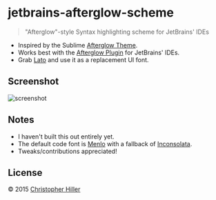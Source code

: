 # jetbrains-afterglow-scheme

> "Afterglow"-style Syntax highlighting scheme for JetBrains' IDEs

- Inspired by the Sublime [Afterglow Theme](https://github.com/YabataDesign/afterglow-theme).
- Works best with the [Afterglow Plugin](https://github.com/JustSid/AfterglowIntelliJ) for JetBrains' IDEs.
- Grab [Lato](http://www.latofonts.com/lato-free-fonts/) and use it as a replacement UI font.

## Screenshot

![screenshot](https://cldup.com/tIqiC1SwRl.png)

## Notes

- I haven't built this out entirely yet.
- The default code font is [Menlo](https://en.wikipedia.org/wiki/Menlo_(typeface)) with a fallback of [Inconsolata](http://levien.com/type/myfonts/inconsolata.html).  
- Tweaks/contributions appreciated!

## License

© 2015 [Christopher Hiller](https://boneskull.com)
